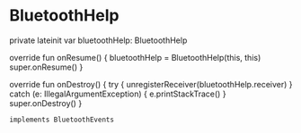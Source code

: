 # BluetoothHelp

 private lateinit var bluetoothHelp: BluetoothHelp


   override fun onResume() {
        bluetoothHelp = BluetoothHelp(this, this)
        super.onResume()
    }


  override fun onDestroy() {
        try {
            unregisterReceiver(bluetoothHelp.receiver)
        } catch (e: IllegalArgumentException) {
            e.printStackTrace()
        }
        super.onDestroy()
    }
    
    implements BluetoothEvents
